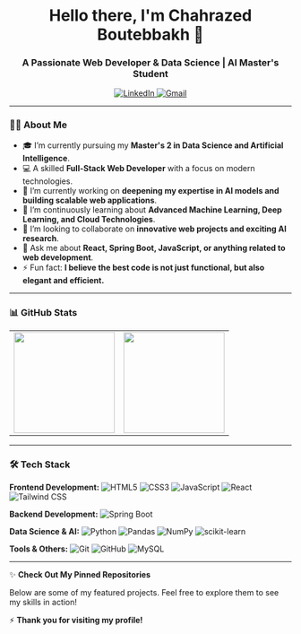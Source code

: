 <h1 align="center">Hello there, I'm Chahrazed Boutebbakh 👋</h1>
<h3 align="center">A Passionate Web Developer & Data Science | AI Master's Student</h3>

<p align="center">
  <a href="https://www.linkedin.com/in/your-linkedin/">
    <img src="https://img.shields.io/badge/LinkedIn-0077B5?style=for-the-badge&logo=linkedin&logoColor=white" alt="LinkedIn"/>
  </a>
  <a href="mailto:your-email@example.com">
    <img src="https://img.shields.io/badge/Gmail-D14836?style=for-the-badge&logo=gmail&logoColor=white" alt="Gmail"/>
  </a>
</p>

---

### 👨‍💻 About Me

- 🎓 I’m currently pursuing my **Master's 2 in Data Science and Artificial Intelligence**.
- 💻 A skilled **Full-Stack Web Developer** with a focus on modern technologies.
- 🔭 I’m currently working on **deepening my expertise in AI models and building scalable web applications**.
- 🌱 I’m continuously learning about **Advanced Machine Learning, Deep Learning, and Cloud Technologies**.
- 👯 I’m looking to collaborate on **innovative web projects and exciting AI research**.
- 💬 Ask me about **React, Spring Boot, JavaScript, or anything related to web development**.
- ⚡ Fun fact: **I believe the best code is not just functional, but also elegant and efficient.**

---

### 📊 GitHub Stats

<p align="center">
  <table>
    <tr>
      <td>
        <img height="180em" src="https://github-readme-stats.vercel.app/api?username=YOUR-USERNAME&show_icons=true&hide_border=true&count_private=true&include_all_commits=true&theme=default&hide=prs,issues&bg_color=00000000&title_color=000000&text_color=000000" />
      </td>
      <td>
        <img height="180em" src="https://github-readme-stats.vercel.app/api/top-langs/?username=YOUR-USERNAME&layout=compact&hide_border=true&langs_count=8&theme=default&bg_color=00000000&title_color=000000&text_color=000000&hide=html,css" />
      </td>
    </tr>
  </table>
</p>

---

### 🛠️ Tech Stack

**Frontend Development:**
![HTML5](https://img.shields.io/badge/HTML5-E34F26?style=flat-square&logo=html5&logoColor=white)
![CSS3](https://img.shields.io/badge/CSS3-1572B6?style=flat-square&logo=css3&logoColor=white)
![JavaScript](https://img.shields.io/badge/JavaScript-F7DF1E?style=flat-square&logo=javascript&logoColor=black)
![React](https://img.shields.io/badge/React-20232A?style=flat-square&logo=react&logoColor=61DAFB)
![Tailwind CSS](https://img.shields.io/badge/Tailwind_CSS-38B2AC?style=flat-square&logo=tailwind-css&logoColor=white)

**Backend Development:**
![Spring Boot](https://img.shields.io/badge/Spring_Boot-6DB33F?style=flat-square&logo=spring-boot&logoColor=white)

**Data Science & AI:**
![Python](https://img.shields.io/badge/Python-3776AB?style=flat-square&logo=python&logoColor=white)
![Pandas](https://img.shields.io/badge/Pandas-2C2D72?style=flat-square&logo=pandas&logoColor=white)
![NumPy](https://img.shields.io/badge/NumPy-013243?style=flat-square&logo=numpy&logoColor=white)
![scikit-learn](https://img.shields.io/badge/scikit--learn-F7931E?style=flat-square&logo=scikit-learn&logoColor=white)

**Tools & Others:**
![Git](https://img.shields.io/badge/Git-F05032?style=flat-square&logo=git&logoColor=white)
![GitHub](https://img.shields.io/badge/GitHub-100000?style=flat-square&logo=github&logoColor=white)
![MySQL](https://img.shields.io/badge/MySQL-00000F?style=flat-square&logo=mysql&logoColor=white)

---

✨ **Check Out My Pinned Repositories**

Below are some of my featured projects. Feel free to explore them to see my skills in action!

⚡ **Thank you for visiting my profile!**
